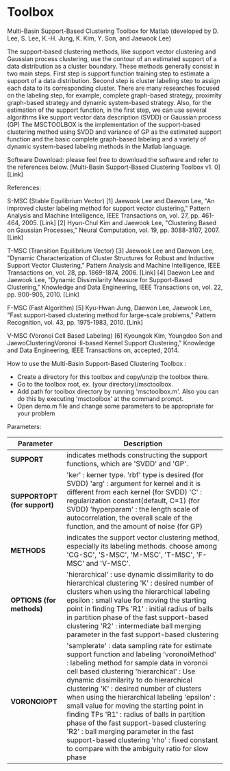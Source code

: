 # Toolbox
Multi-Basin Support-Based Clustering Toolbox for Matlab
(developed by D. Lee, S. Lee, K.-H. Jung, K. Kim, Y. Son, and Jaewook Lee)

The support-based clustering methods, like support vector clustering and Gaussian process clustering, use the contour of an estimated support of a data distribution as a cluster boundary. These methods generally consist in two main steps. First step is support function training step to estimate a support of a data distribution. Second step is cluster labeling step to assign each data to its corresponding cluster. There are many researches focused on the labeling step, for example, complete graph-based strategy, proximity graph-based strategy and dynamic system-based strategy. Also, for the estimation of the support function, in the first step, we can use several algorithms like support vector data description (SVDD) or Gaussian process (GP) The MSCTOOLBOX is the implementation of the support-based clustering method using SVDD and variance of GP as the estimated support function and the basic complete graph-based labeling and a variety of dynamic system-based labeling methods in the Matlab language.


Software Download: please feel free to download the software and refer to the references below. [Multi-Basin Support-Based Clustering Toolbox v1. 0][Link]


References:


S-MSC (Stable Equilibrium Vector)
[1] Jaewook Lee and Daewon Lee, "An improved cluster labeling method for support vector clustering," Pattern Analysis and Machine Intelligence, IEEE Transactions on, vol. 27, pp. 461-464, 2005. [Link]
[2] Hyun-Chul Kim and Jaewook Lee, "Clustering Based on Gaussian Processes," Neural Computation, vol. 19, pp. 3088-3107, 2007. [Link]


T-MSC (Transition Equilibrium Vector)
[3] Jaewook Lee and Daewon Lee, "Dynamic Characterization of Cluster Structures for Robust and Inductive Support Vector Clustering," Pattern Analysis and Machine Intelligence, IEEE Transactions on, vol. 28, pp. 1869-1874, 2006. [Link]
[4] Daewon Lee and Jaewook Lee, "Dynamic Dissimilarity Measure for Support-Based Clustering," Knowledge and Data Engineering, IEEE Transactions on, vol. 22, pp. 900-905, 2010. [Link]


F-MSC (Fast Algorithm)
[5] Kyu-Hwan Jung, Daewon Lee, Jaewook Lee, "Fast support-based clustering method for large-scale problems," Pattern Recognition, vol. 43, pp. 1975-1983, 2010. [Link]

V-MSC (Voronoi Cell Based Labeling)
[6] Kyoungok Kim, Youngdoo Son and JaewoClusteringVoronoi :ll-based Kernel Support Clustering," Knowledge and Data Engineering, IEEE Transactions on, accepted, 2014.

How to use the Multi-Basin Support-Based Clustering Toolbox :

- Create a directory for this toolbox and copy/unzip the toolbox there.
- Go to the toolbox root, ex. (your directory)/msctoolbox.
- Add path for toolbox directory by running 'msctoolbox.m'. Also you can do this by executing 'msctoolbox' at the command prompt.
- Open demo.m file and change some parameters to be appropriate for your problem


Parameters:

| **Parameter**                | **Description**                                              |
| ---------------------------- | ------------------------------------------------------------ |
| **SUPPORT**                  | indicates methods constructing the support functions, which are 'SVDD' and 'GP'. |
| **SUPPORTOPT (for support)** | 'ker' : kerner type. 'rbf' type is desired (for SVDD)  'arg' : argument for kernel and it is different from each kernel (for SVDD)  'C' : regularization constant(default, C=1) (for SVDD)  'hyperparam' : the length scale of autocorrelation, the overall scale of the function, and the amount of noise (for GP) |
| **METHODS**                  | indicates the support vector clustering method, especially its labeling methods. choose among 'CG-SC', 'S-MSC', 'M-MSC', 'T-MSC', 'F-MSC' and 'V-MSC'. |
| **OPTIONS (for methods)**    | 'hierarchical' : use dynamic dissimilarity to do hierarchical clustering  'K' : desired number of clusters when using the hierarchical labeling  epsilon : small value for moving the starting point in finding TPs  'R1' : initial radius of balls in partition phase of the fast support-based clustering  'R2' : intermediate ball merging parameter in the fast support-based clustering |
| **VORONOIOPT**               | 'samplerate' : data sampling rate for estimate support function and labeling  'voronoiMethod' : labeling method for sample data in voronoi cell based clustering  'hierarchical' : Use dynamic dissimilarity to do hierarchical clustering  'K' : desired number of clusters when using the hierarchical labeling  'epsilon' : small value for moving the starting point in finding TPs  'R1' : radius of balls in partition phase of the fast support-based clustering  'R2' : ball merging parameter in the fast support-based clustering  'rho' : fixed constant to compare with the ambiguity ratio for slow phase |
